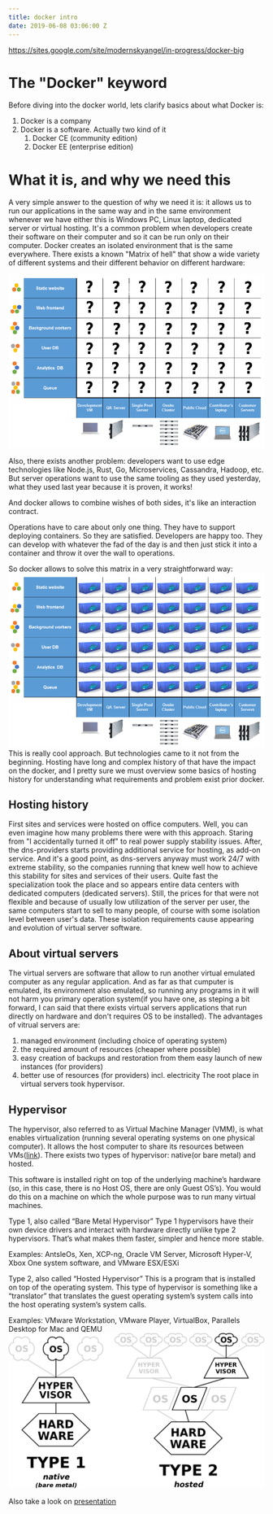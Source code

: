 ```yaml
---
title: docker intro
date: 2019-06-08 03:06:00 Z
---
```


https://sites.google.com/site/modernskyangel/in-progress/docker-big

# The "Docker" keyword
Before diving into the docker world, lets clarify basics about what Docker is:
 1. Docker is a company
 2. Docker is a software. Actually two kind of it
	 1. Docker CE (community edition) 
	 2. Docker EE (enterprise edition)

# What it is, and why we need this

A very simple answer to the question of why we need it is: it allows us to run our applications in the same way and in the same environment whenever we have either this is Windows PC, Linux laptop, dedicated server or virtual hosting.  It's a common problem when developers create their software on their computer and so it can be run only on their computer. Docker creates an isolated environment that is the same everywhere.
There exists a known "Matrix of hell" that show a wide variety of different systems and their different behavior on different hardware:

![Matrix of hell](https://github.com/msangel/msangel.github.io/raw/master/_drafts/docker/the_matrix_of_hell.png "Matrix of hell")

Also, there exists another problem: developers want to use edge technologies like Node.js, Rust, Go, Microservices, Cassandra, Hadoop, etc.
But server operations want to use the same tooling as they used yesterday, what they used last year because it is proven, it works!

And docker allows to combine wishes of both sides, it's like an interaction contract.

Operations have to care about only one thing. They have to support deploying containers. So they are satisfied. Developers are happy too. They can develop with whatever the fad of the day is and then just stick it into a container and throw it over the wall to operations.

So docker allows to solve this matrix in a very straightforward way:
![Matrix solved](https://github.com/msangel/msangel.github.io/raw/master/_drafts/docker/the_matrix_of_hell_solved.png "Matrix solved")This is really cool approach. But technologies came to it not from the beginning. Hosting have long and complex history of that have the impact on the docker, and I pretty sure we must overview some basics of hosting history for understanding what requirements and problem exist prior docker.

## Hosting history

First sites and services were hosted on office computers. Well, you can even imagine how many problems there were with this approach. Staring from "I accidentally turned it off" to real power supply stability issues.
After, the dns-providers starts providing additional service for hosting, as add-on service. And it's a good point, as dns-servers anyway must work 24/7 with extreme stability, so the companies running that knew well how to achieve this stability for sites and services of their users.
Quite fast the specialization took the place and so appears entire data centers with dedicated computers (dedicated servers). Still, the prices for that were not flexible and because of usually low utilization of the server per user, the same computers start to sell to many people, of course with some isolation level between user's data. These isolation requirements cause appearing and evolution of virtual server software.

## About virtual servers
The virtual servers are software that allow to run another virtual emulated computer as any regular application. And as far as that cumputer is emulated, its environment also emulated, so running any programs in it will not harm you primary operation system(if you have one, as steping a bit forward, I can said that there exists virtual servers applications that run directly on hardware and don't requires OS to be installed).
The advantages of vitrual servers are:
1. managed environment (including choice of operating system)
2. the required amount of resources (cheaper where possible)
3. easy creation of backups and restoration from them
easy launch of new instances (for providers)
4. better use of resources (for providers) incl. electricity
The root place in virtual servers took hypervisor.

## Hypervisor
The hypervisor, also referred to as Virtual Machine Manager (VMM), is what enables virtualization (running several operating systems on one physical computer). It allows the host computer to share its resources between VMs([link](https://www.vmware.com/topics/glossary/content/hypervisor)).
There exists two types of hypervisor: native(or bare metal) and hosted.


This software is installed right on top of the underlying machine’s hardware (so, in this case, there is no Host OS, there are only Guest OS’s). You would do this on a machine on which the whole purpose was to run many virtual machines.

Type 1, also called “Bare Metal Hypervisor”
Type 1 hypervisors have their own device drivers and interact with hardware directly unlike type 2 hypervisors. That’s what makes them faster, simpler and hence more stable.

Examples:
AntsleOs, Xen, XCP-ng, Oracle VM Server, Microsoft Hyper-V, Xbox One system software, and VMware ESX/ESXi

Type 2, also called “Hosted Hypervisor”
This is a program that is installed on top of the operating system. This type of hypervisor is something like a “translator” that translates the guest operating system’s system calls into the host operating system’s system calls.

Examples:
VMware Workstation, VMware Player, VirtualBox, Parallels Desktop for Mac and QEMU
 ![Hypervisor types](https://github.com/msangel/msangel.github.io/raw/master/_drafts/docker/hypervisor.png "Hypervisor types")


Also take a look on [presentation](https://docs.google.com/presentation/d/e/2PACX-1vT9OVJT6Etyzd-FJEKitGW5g7t8zzEmPdykV9AoCGZSYoLSuCo1hUxrffhkzwaiwtQ7r3o4VJjp_e57/pub?start=false&loop=false&delayms=3000)
<!--stackedit_data:
eyJoaXN0b3J5IjpbLTc5NjY2ODI0MywxMzc3MjEwMTg2LC0xMj
ExMjgwNTUzLDIxMDU0MDk3NTUsNDk2ODE5MzM3LC0xNTExODI2
OTMzLDU5MTY2Nzg1NSw2NDQ5OTI0NTUsLTE1NzM2NTkzODUsMT
QyMTg2MjA4Nyw3MTEwMzQ4NTIsLTc0MjY4NDgxNCwxMjQ0MjEw
NzI5LC0xNTY0MTU2Mjk0LC04OTk3MzE0MTQsMTI2MjIyNTA4MS
wxNTQ1NjI5NTQsMTY5ODY4MjgwNSw2OTkzNTcwODksMjAyMzU2
ODEzXX0=
-->